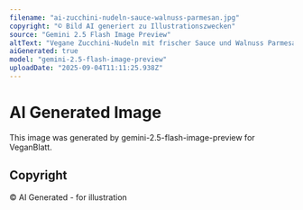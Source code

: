```yaml
---
filename: "ai-zucchini-nudeln-sauce-walnuss-parmesan.jpg"
copyright: "© Bild AI generiert zu Illustrationszwecken"
source: "Gemini 2.5 Flash Image Preview"
altText: "Vegane Zucchini-Nudeln mit frischer Sauce und Walnuss Parmesan"
aiGenerated: true
model: "gemini-2.5-flash-image-preview"
uploadDate: "2025-09-04T11:11:25.938Z"
---
```


# AI Generated Image

This image was generated by gemini-2.5-flash-image-preview for VeganBlatt.

## Copyright
© AI Generated - for illustration
